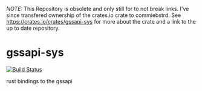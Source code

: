 *NOTE:* This Repository is obsolete and only still for to not break
links. I've since transfered ownership of the crates.io crate to
commiebstrd. See https://crates.io/crates/gssapi-sys for more about
the crate and a link to the up to date repository.

# gssapi-sys 
[![Build Status](https://travis-ci.org/skeleten/gssapi-sys.svg?branch=master)](https://travis-ci.org/skeleten/gssapi-sys)

rust bindings to the gssapi

